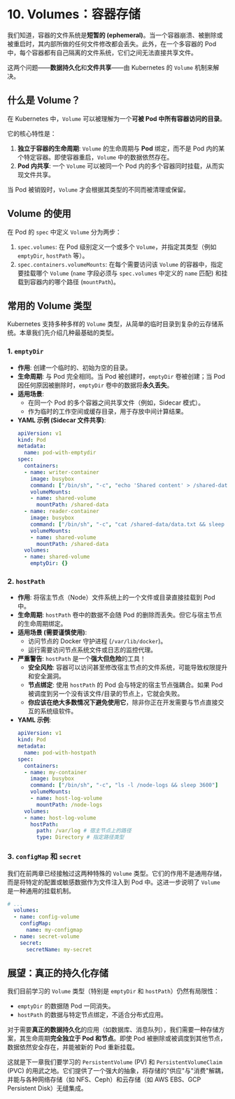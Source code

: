 # 10. Volumes：容器存储

我们知道，容器的文件系统是**短暂的 (ephemeral)**。当一个容器崩溃、被删除或被重启时，其内部所做的任何文件修改都会丢失。此外，在一个多容器的 Pod 中，每个容器都有自己隔离的文件系统，它们之间无法直接共享文件。

这两个问题——**数据持久化**和**文件共享**——由 Kubernetes 的 `Volume` 机制来解决。

## 什么是 Volume？

在 Kubernetes 中，`Volume` 可以被理解为一个**可被 Pod 中所有容器访问的目录**。

它的核心特性是：
1.  **独立于容器的生命周期**: `Volume` 的生命周期与 **Pod** 绑定，而不是 Pod 内的某个特定容器。即使容器重启，`Volume` 中的数据依然存在。
2.  **Pod 内共享**: 一个 `Volume` 可以被同一个 Pod 内的多个容器同时挂载，从而实现文件共享。

当 Pod 被销毁时，`Volume` 才会根据其类型的不同而被清理或保留。

## Volume 的使用

在 Pod 的 `spec` 中定义 `Volume` 分为两步：
1.  `spec.volumes`: 在 Pod 级别定义一个或多个 `Volume`，并指定其类型（例如 `emptyDir`, `hostPath` 等）。
2.  `spec.containers.volumeMounts`: 在每个需要访问该 `Volume` 的容器中，指定要挂载哪个 `Volume` (`name` 字段必须与 `spec.volumes` 中定义的 `name` 匹配) 和挂载到容器内的哪个路径 (`mountPath`)。

## 常用的 Volume 类型

Kubernetes 支持多种多样的 `Volume` 类型，从简单的临时目录到复杂的云存储系统。本章我们先介绍几种最基础的类型。

### 1. `emptyDir`

-   **作用**: 创建一个临时的、初始为空的目录。
-   **生命周期**: 与 Pod 完全相同。当 Pod 被创建时，`emptyDir` 卷被创建；当 Pod 因任何原因被删除时，`emptyDir` 卷中的数据将**永久丢失**。
-   **适用场景**:
    -   在同一个 Pod 的多个容器之间共享文件（例如，Sidecar 模式）。
    -   作为临时的工作空间或缓存目录，用于存放中间计算结果。
-   **YAML 示例 (Sidecar 文件共享)**:
    ```yaml
    apiVersion: v1
    kind: Pod
    metadata:
      name: pod-with-emptydir
    spec:
      containers:
      - name: writer-container
        image: busybox
        command: ["/bin/sh", "-c", "echo 'Shared content' > /shared-data/data.txt && sleep 3600"]
        volumeMounts:
        - name: shared-volume
          mountPath: /shared-data
      - name: reader-container
        image: busybox
        command: ["/bin/sh", "-c", "cat /shared-data/data.txt && sleep 3600"]
        volumeMounts:
        - name: shared-volume
          mountPath: /shared-data
      volumes:
      - name: shared-volume
        emptyDir: {}
    ```

### 2. `hostPath`

-   **作用**: 将宿主节点（Node）文件系统上的一个文件或目录直接挂载到 Pod 中。
-   **生命周期**: `hostPath` 卷中的数据不会随 Pod 的删除而丢失。但它与宿主节点的生命周期绑定。
-   **适用场景 (需要谨慎使用)**:
    -   访问节点的 Docker 守护进程 (`/var/lib/docker`)。
    -   运行需要访问节点系统文件或日志的监控代理。
-   **严重警告**: `hostPath` 是一个**强大但危险**的工具！
    -   **安全风险**: 容器可以访问甚至修改宿主节点的文件系统，可能导致权限提升和安全漏洞。
    -   **节点绑定**: 使用 `hostPath` 的 Pod 会与特定的宿主节点强耦合。如果 Pod 被调度到另一个没有该文件/目录的节点上，它就会失败。
    -   **你应该在绝大多数情况下避免使用它**，除非你正在开发需要与节点直接交互的系统级软件。
-   **YAML 示例**:
    ```yaml
    apiVersion: v1
    kind: Pod
    metadata:
      name: pod-with-hostpath
    spec:
      containers:
      - name: my-container
        image: busybox
        command: ["/bin/sh", "-c", "ls -l /node-logs && sleep 3600"]
        volumeMounts:
        - name: host-log-volume
          mountPath: /node-logs
      volumes:
      - name: host-log-volume
        hostPath:
          path: /var/log # 宿主节点上的路径
          type: Directory # 指定路径类型
    ```

### 3. `configMap` 和 `secret`

我们在前两章已经接触过这两种特殊的 `Volume` 类型。它们的作用不是通用存储，而是将特定的配置或敏感数据作为文件注入到 Pod 中。这进一步说明了 `Volume` 是一种通用的挂载机制。

```yaml
# ...
  volumes:
  - name: config-volume
    configMap:
      name: my-configmap
  - name: secret-volume
    secret:
      secretName: my-secret
```

## 展望：真正的持久化存储

我们目前学习的 `Volume` 类型（特别是 `emptyDir` 和 `hostPath`）仍然有局限性：
-   `emptyDir` 的数据随 Pod 一同消失。
-   `hostPath` 的数据与特定节点绑定，不适合分布式应用。

对于需要**真正的数据持久化**的应用（如数据库、消息队列），我们需要一种存储方案，其生命周期**完全独立于 Pod 和节点**。即使 Pod 被删除或被调度到其他节点，数据依然安全存在，并能被新的 Pod 重新挂载。

这就是下一章我们要学习的 `PersistentVolume` (PV) 和 `PersistentVolumeClaim` (PVC) 的用武之地。它们提供了一个强大的抽象，将存储的"供应"与"消费"解耦，并能与各种网络存储（如 NFS、Ceph）和云存储（如 AWS EBS、GCP Persistent Disk）无缝集成。 